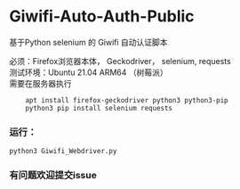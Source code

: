 # Giwifi-Auto-Auth-Public
基于Python selenium 的 Giwifi 自动认证脚本  

必须：Firefox浏览器本体， Geckodriver， selenium, requests  
测试环境：Ubuntu 21.04 ARM64 （树莓派）  
需要在服务器执行  

        apt install firefox-geckodriver python3 python3-pip  
        python3 pip install selenium requests  
### 运行：
    python3 Giwifi_Webdriver.py

### 有问题欢迎提交issue
